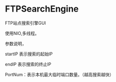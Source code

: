 # FTPSearchEngine
FTP站点搜索引擎GUI

使用NIO,多线程。

参数说明，

startIP 表示搜索的起始IP

endIP 表示搜索的终止IP

PortNum：表示本机最大临时端口数量。（越高搜索越快）
